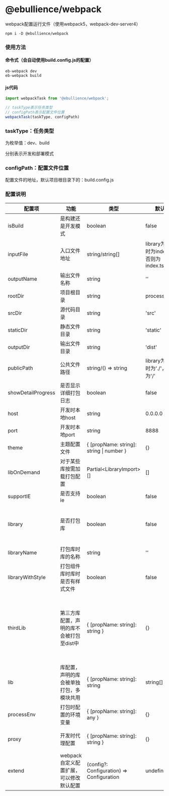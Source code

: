 # @ebullience/webpack

webpack配置运行文件（使用webpack5，webpack-dev-server4）

```shell script
npm i -D @ebullience/webpack
```

### 使用方法

#### 命令式（会自动使用build.config.js的配置）
```shell script
eb-webpack dev
eb-webpack build
```

#### js代码
```javascript
import webpackTask from '@ebullience/webpack';

// taskType表示任务类型
// configPath表示配置文件位置
webpackTask(taskType, configPath)
```

### taskType：任务类型

为枚举值：dev、build

分别表示开发和部署模式

### configPath：配置文件位置

配置文件的地址，默认项目根目录下的：build.config.js

### 配置说明

|配置项|功能|类型|默认值|备注|
|---|---|---|---|---|
|isBuild|是构建还是开发模式|boolean|false|
|inputFile|入口文件地址|string/string[]|library为ture时为index.ts，否则为index.tsx|为字符串为单页应用，为字符串数组为多页应用|
|outputName|输出文件名称|string|''|
|rootDir|项目根目录|string|process.cwd()|
|srcDir|源代码目录|string|'src'|
|staticDir|静态文件目录|string|'static'|
|outputDir|输出文件目录|string|'dist'|
|publicPath|公共文件路径|string/() => string|library为true时为'./'，否则为'/'|同webpack配置|
|showDetailProgress|是否显示详细打包日志|boolean|false|
|host|开发时本地host|string|0.0.0.0|
|port|开发时本地port|string|8888|
|theme|主题配置文件|{ [propName: string]: string &#124; number }|{}|用于定制antd等库等主题|
|libOnDemand|对于某些库按需加载打包配置|Partial\<LibraryImport>[]|[]|用于antd等库|
|supportIE|是否支持ie|boolean|false|
|library|是否打包库|boolean|false|为true时用于组件等开发，否则会自动匹配入口脚本同名的html文件|
|libraryName|打包库时库的名称|string|''|
|libraryWithStyle|打包组件库时库时是否有样式文件|boolean|false|
|thirdLib|第三方库配置，声明的库不会被打包至dist中|{ [propName: string]: string }|{}|配置对象的key为node_modules中的库文件夹名，value为在全局作用域下的名称（比如挂在window哪个属性下）|
|lib|库配置，声明的库会被单独打包，多模块共用|{ [propName: string]: string | string[] }|{}|配置对象的key为node_modules中的库文件夹名，value为在全局作用域下的名称（比如挂在window哪个属性下）|
|processEnv|打包时配置的环境变量|{ [propName: string]: any }|{}|
|proxy|开发时代理配置|{ [propName: string]: string }|{}|本地请求转发，同部署时nginx配置|
|extend|webpack自定义配置扩展，可以修改默认配置|(config?: Configuration) => Configuration|undefined|
